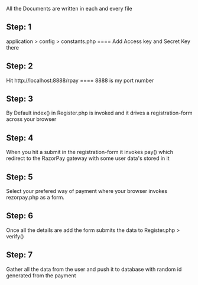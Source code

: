 All the Documents are written in each and every file 


## Step: 1
application > config > constants.php   ==== Add Access key and Secret Key there

## Step: 2
Hit http://localhost:8888/rpay  ==== 8888 is my port number 

## Step: 3
By Default index() in Register.php is invoked and it drives a registration-form across your browser

## Step: 4
When you hit a submit in the registration-form it invokes pay() which redirect to the RazorPay gateway with some user data's stored in it 

## Step: 5
Select your prefered way of payment where your browser invokes rezorpay.php as a form. 

## Step: 6
Once all the details are add the form submits the data to Register.php > verify()

## Step: 7 
Gather all the data from the user and push it to database with random id generated from the payment